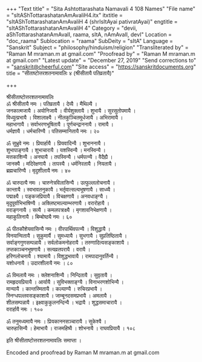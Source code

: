+++
"Text title" = "Sita Ashtottarashata Namavali 4 108 Names"
"File name" = "sItAShTottarashatanAmAvaliH4.itx"
itxtitle = "sItAShTottarashatanAmAvaliH 4 (shrIsItAyai pativratAyai)"
engtitle = "sItAShTottarashatanAmAvaliH 4"
Category = "devii, aShTottarashatanAmAvalI, raama, sItA, nAmAvalI, devI"
Location = "doc_raama"
Sublocation = "raama"
SubDeity = "sItA"
Language = "Sanskrit"
Subject = "philosophy/hinduism/religion"
"Transliterated by" = "Raman M mraman.m at gmail.com"
"Proofread by" = "Raman M mraman.m at gmail.com"
"Latest update" = "December 27, 2019"
"Send corrections to" = "sanskrit@cheerful.com"
"Site access" = "https://sanskritdocuments.org"
title = "सीताष्टोत्तरशतनामावलिः ४ (श्रीसीतायै पतिव्रतायै)"

+++
  
 श्रीसीताष्टोत्तरशतनामावलिः   
ॐ श्रीसीतायै नमः । पतिव्रतायै । देव्यै । मैथिल्यै ।  
जनकात्मजायै । अयोनिजायै । वीर्यशुक्लायै । शुभायै । सुरसुतोपमायै ।  
विध्युत्प्रभायै । विशालाक्ष्यै । नीलकुञ्चितमूर्धजायै । अभिरामायै ।  
महाभागायै । सर्वाभरणभूषितायै । पूर्णचन्द्राननायै । रामायै ।  
धर्मज्ञायै । धर्मचारिण्यै । पतिसम्मानितायै नमः । २०  
  
ॐ सुभ्रुवे नमः । प्रियार्हायै । प्रियवादिन्यै । शुभाननायै ।  
शुभापाङ्गायै । शुभाचारायै । यशस्विन्यै । मनस्विन्यै ।  
मत्तकाशिन्यै । अनघायै । तपस्विन्यै । धर्मपत्न्यै । वैदैह्यै ।  
जानक्यै । मदिरेक्षणायै । तापस्यै । धर्मनिरतायै । नियतायै ।  
ब्रह्मचारिण्यै । मृदुशीलायै नमः । ४०  
  
ॐ चारुदत्यै नमः । चारुनेत्रविलासिन्यै । उत्फुल्ललोचनायै ।  
कान्तायै । स्वभावतनुकायै । भर्तृवात्सल्यभूषणायै । साध्व्यै ।  
पद्माक्ष्यै । पङ्कजप्रियायै । विचक्षणायै । अनवधाङ्ग्यै ।  
मृदुपूर्वाभिभाषिण्यै । अक्लिष्टमाल्याम्भरणायै । वरारोहायै ।  
वराङ्गनायै । सत्यै । कमलपत्राक्ष्यै । मृगशावनिभेक्षणायै ।  
महाकुलिनायै । बिम्बोष्ठ्यै नमः । ६०  
  
ॐ पीतकौशेयवासिन्यै नमः । वीरपार्थिवपत्न्यै । विशुद्धायै ।  
विनयान्वितायै । सुकुमार्यै । सुमध्यायै । सुभगायै । सुप्रतिष्ठितायै ।  
सर्वाङ्गगुणसम्पन्नायै । सर्वलोकमनोहरायै । तरुणादित्यसङ्काशायै ।  
तप्तकाञ्चनभूषणायै । सत्यव्रतपरायै । वरायै ।  
हरिणलोचनायै । श्यामायै । विशुद्धभावायै । रामपादानुवर्तिन्यै ।  
यशोधनायै । उदारशीलायै नमः । ८०  
  
ॐ विमलायै नमः । क्लेशनाशिन्यै । निन्दितायै । सुवृतायै ।  
रामहृदयप्रियायै । आर्यायै । सुविभक्ताङ्ग्यै । विनाभरणशोभिन्यै ।  
मान्यायै । कान्तस्मितायै । कल्याण्यै । रुचिरप्रभायै ।  
स्निग्धपल्लवसङ्काशायै । जाम्बूनदसमप्रभायै । अमलायै ।  
शीलसम्पन्नायै । इक्ष्वाकुकुलनन्दिन्यै । भद्रायै । शुद्धसमाचारायै ।  
वरार्हायै नमः । १००  
  
ॐ तनुमध्यमायै नमः । प्रियकाननसञ्चारायै । सुकेश्यै ।  
चारुहासिन्यै । हेमाभायै । राजमहिष्यै । शोभनायै । राघवप्रियायै । १०८  
  
इति श्रीसीताष्टोत्तरशतनामावलिः समाप्ता ।  
  
  
Encoded and proofread by Raman M mraman.m at gmail.com  
  
